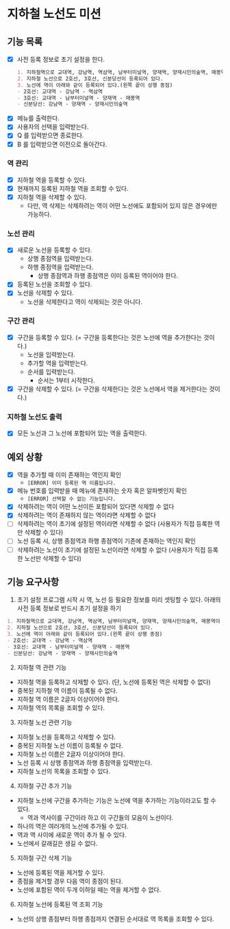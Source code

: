 # 지하철 노선도 미션
## 기능 목록

- [x] 사전 등록 정보로 초기 설정을 한다.
  ```md
  1. 지하철역으로 교대역, 강남역, 역삼역, 남부터미널역, 양재역, 양재시민의숲역, 매봉역이 등록되어 있다.
  2. 지하철 노선으로 2호선, 3호선, 신분당선이 등록되어 있다.
  3. 노선에 역이 아래와 같이 등록되어 있다.(왼쪽 끝이 상행 종점)
  - 2호선: 교대역 - 강남역 - 역삼역
  - 3호선: 교대역 - 남부터미널역 - 양재역 - 매봉역
  - 신분당선: 강남역 - 양재역 - 양재시민의숲역
    ```
- [x] 메뉴를 출력한다.
- [x] 사용자의 선택을 입력받는다.
- [x] Q 를 입력받으면 종료한다.
- [x] B 를 입력받으면 이전으로 돌아간다.

### 역 관리
- [x] 지하철 역을 등록할 수 있다.
- [x] 현재까지 등록된 지하철 역을 조회할 수 있다.
- [x] 지하철 역을 삭제할 수 있다.
  - 다만, 역 삭제는 삭제하려는 역이 어떤 노선에도 포함되어 있지 않은 경우에만 가능하다.

### 노선 관리
- [x] 새로운 노선을 등록할 수 있다.
  - 상행 종점역을 입력받는다.
  - 하행 종점역을 입력받는다.
    - 상행 종점역과 하행 종점역은 이미 등록된 역이어야 한다.
- [x] 등록된 노선을 조회할 수 있다.
- [x] 노선을 삭제할 수 있다.
  - 노선을 삭제한다고 역이 삭제되는 것은 아니다.

### 구간 관리
- [x] 구간을 등록할 수 있다. (= 구간을 등록한다는 것은 노선에 역을 추가한다는 것이다.)
  - 노선을 입력받는다.
  - 추가할 역을 입력받는다.
  - 순서를 입력받는다.
    - 순서는 1부터 시작한다.
- [x] 구간을 삭제할 수 있다. (= 구간을 삭제한다는 것은 노선에서 역을 제거한다는 것이다.)

### 지하철 노선도 출력
- [x] 모든 노선과 그 노선에 포함되어 있는 역을 출력한다.



## 예외 상황
- [x] 역을 추가할 때 이미 존재하는 역인지 확인
  - `[ERROR] 이미 등록된 역 이름입니다. `
- [x] 메뉴 번호를 입력받을 때 메뉴에 존재하는 숫자 혹은 알파벳인지 확인
  - `[ERROR] 선택할 수 없는 기능입니다.`
- [x] 삭제하려는 역이 어떤 노선이든 포함되어 있다면 삭제할 수 없다
- [x] 삭제하려는 역이 존재하지 않는 역이라면 삭제할 수 없다
- [ ] 삭제하려는 역이 초기에 설정된 역이라면 삭제할 수 없다 (사용자가 직접 등록한 역만 삭제할 수 있다)
- [ ] 노선 등록 시, 상행 종점역과 하행 종점역이 기존에 존재하는 역인지 확인
- [ ] 삭제하려는 노선이 초기에 설정된 노선이라면 삭제할 수 없다 (사용자가 직접 등록한 노선만 삭제할 수 있다)

## 기능 요구사항
1. 초기 설정
프로그램 시작 시 역, 노선 등 필요한 정보를 미리 셋팅할 수 있다.
아래의 사전 등록 정보로 반드시 초기 설정을 하기

```md
1. 지하철역으로 교대역, 강남역, 역삼역, 남부터미널역, 양재역, 양재시민의숲역, 매봉역이 등록되어 있다.
2. 지하철 노선으로 2호선, 3호선, 신분당선이 등록되어 있다.
3. 노선에 역이 아래와 같이 등록되어 있다.(왼쪽 끝이 상행 종점)
- 2호선: 교대역 - 강남역 - 역삼역
- 3호선: 교대역 - 남부터미널역 - 양재역 - 매봉역
- 신분당선: 강남역 - 양재역 - 양재시민의숲역
```

2. 지하철 역 관련 기능
- 지하철 역을 등록하고 삭제할 수 있다. (단, 노선에 등록된 역은 삭제할 수 없다)
- 중복된 지하철 역 이름이 등록될 수 없다. 
- 지하철 역 이름은 2글자 이상이어야 한다. 
- 지하철 역의 목록을 조회할 수 있다.

3. 지하철 노선 관련 기능
- 지하철 노선을 등록하고 삭제할 수 있다. 
- 중복된 지하철 노선 이름이 등록될 수 없다. 
- 지하철 노선 이름은 2글자 이상이어야 한다. 
- 노선 등록 시 상행 종점역과 하행 종점역을 입력받는다. 
- 지하철 노선의 목록을 조회할 수 있다.

4. 지하철 구간 추가 기능
- 지하철 노선에 구간을 추가하는 기능은 노선에 역을 추가하는 기능이라고도 할 수 있다.
  - 역과 역사이를 구간이라 하고 이 구간들의 모음이 노선이다.
- 하나의 역은 여러개의 노선에 추가될 수 있다. 
- 역과 역 사이에 새로운 역이 추가 될 수 있다. 
- 노선에서 갈래길은 생길 수 없다.

5. 지하철 구간 삭제 기능
- 노선에 등록된 역을 제거할 수 있다. 
- 종점을 제거할 경우 다음 역이 종점이 된다. 
- 노선에 포함된 역이 두개 이하일 때는 역을 제거할 수 없다.

6. 지하철 노선에 등록된 역 조회 기능
- 노선의 상행 종점부터 하행 종점까지 연결된 순서대로 역 목록을 조회할 수 있다.
